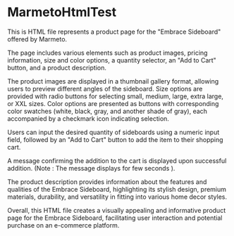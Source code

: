 # MarmetoHtmlTest
This is HTML file represents a product page for the "Embrace Sideboard" offered by Marmeto.

The page includes various elements such as product images, pricing information, size and color options, a quantity selector, an "Add to Cart" button, and a product description.

The product images are displayed in a thumbnail gallery format, allowing users to preview different angles of the sideboard. Size options are provided with radio buttons for selecting small, medium, large, extra large, or XXL sizes. Color options are presented as buttons with corresponding color swatches (white, black, gray, and another shade of gray), each accompanied by a checkmark icon indicating selection.

Users can input the desired quantity of sideboards using a numeric input field, followed by an "Add to Cart" button to add the item to their shopping cart.

A message confirming the addition to the cart is displayed upon successful addition.
(Note : The message displays for few seconds ).

The product description provides information about the features and qualities of the Embrace Sideboard, highlighting its stylish design, premium materials, durability, and versatility in fitting into various home decor styles.

Overall, this HTML file creates a visually appealing and informative product page for the Embrace Sideboard, facilitating user interaction and potential purchase on an e-commerce platform.
